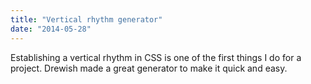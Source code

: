 ```yaml
---
title: "Vertical rhythm generator"
date: "2014-05-28"
---
```


Establishing a vertical rhythm in CSS is one of the first things I do for a project. Drewish made a great generator to make it quick and easy.
